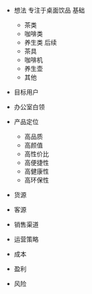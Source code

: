 

- 想法
  专注于桌面饮品
  基础
   - 茶类
   - 咖啡类
   - 养生类
  后续
   - 茶具
   - 咖啡机
   - 养生壶
   - 其他

- 目标用户
 - 办公室白领

- 产品定位
  - 高品质
  - 高颜值
  - 高性价比
  - 高便捷性
  - 高健康性
  - 高环保性
- 货源
- 客源
- 销售渠道
- 运营策略
- 成本
- 盈利
- 风险




